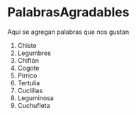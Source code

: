 # PalabrasAgradables
Aquí se agregan palabras que nos gustan

1. Chiste
2. Legumbres
3. Chiflón
4. Cogote
5. Pírrico
6. Tertulia
7. Cuclillas
8. Leguminosa
9. Cuchufleta

